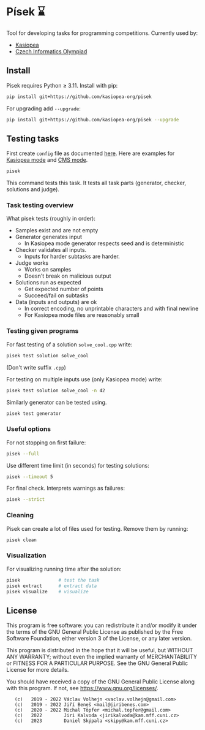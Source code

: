 # Písek ⌛

Tool for developing tasks for programming competitions.
Currently used by:
 - [Kasiopea](https://kasiopea.matfyz.cz/)
 - [Czech Informatics Olympiad](https://mo.mff.cuni.cz/p/)

## Install

Pisek requires Python ≥ 3.11. Install with pip:
```bash
pip install git+https://github.com/kasiopea-org/pisek
```

For upgrading add `--upgrade`:
```bash
pip install git+https://github.com/kasiopea-org/pisek --upgrade
```
## Testing tasks

First create `config` file as documented [here](https://github.com/kasiopea-org/pisek/blob/master/example-config).
Here are examples for [Kasiopea mode](https://github.com/kasiopea-org/pisek/blob/master/fixtures/soucet_kasiopea/config)
and [CMS mode](https://github.com/kasiopea-org/pisek/blob/master/fixtures/soucet_cms/config).

```bash
pisek
```

This command tests this task. It tests all task parts (generator, checker, solutions and judge).

### Task testing overview

What pisek tests (roughly in order):
 - Samples exist and are not empty
 - Generator generates input
    - In Kasiopea mode generator respects seed and is deterministic
 - Checker validates all inputs.
    - Inputs for harder subtasks are harder.
 - Judge works
    - Works on samples
    - Doesn't break on malicious output
 - Solutions run as expected
    - Get expected number of points
    - Succeed/fail on subtasks
 - Data (inputs and outputs) are ok
    - In correct encoding, no unprintable characters and with final newline
    - For Kasiopea mode files are reasonably small

### Testing given programs

For fast testing of a solution `solve_cool.cpp` write:
```bash
pisek test solution solve_cool
```
(Don't write suffix `.cpp`)

For testing on multiple inputs use (only Kasiopea mode) write:
```bash
pisek test solution solve_cool -n 42
```

Similarly generator can be tested using.
```bash
pisek test generator
```

### Useful options

For not stopping on first failure:
```bash
pisek --full
```

Use different time limit (in seconds) for testing solutions:
```bash
pisek --timeout 5
```

For final check. Interprets warnings as failures:
```bash
pisek --strict
```

### Cleaning

Pisek can create a lot of files used for testing. Remove them by running:
```bash
pisek clean
```

### Visualization

For visualizing running time after the solution:
```bash
pisek              # test the task
pisek extract      # extract data
pisek visualize    # visualize
```

## License

This program is free software: you can redistribute it and/or modify
it under the terms of the GNU General Public License as published by
the Free Software Foundation, either version 3 of the License, or
any later version.

This program is distributed in the hope that it will be useful,
but WITHOUT ANY WARRANTY; without even the implied warranty of
MERCHANTABILITY or FITNESS FOR A PARTICULAR PURPOSE.  See the
GNU General Public License for more details.

You should have received a copy of the GNU General Public License
along with this program.  If not, see <https://www.gnu.org/licenses/>.

       (c)   2019 - 2022 Václav Volhejn <vaclav.volhejn@gmail.com>
       (c)   2019 - 2022 Jiří Beneš <mail@jiribenes.com>
       (c)   2020 - 2022 Michal Töpfer <michal.topfer@gmail.com>
       (c)   2022        Jiri Kalvoda <jirikalvoda@kam.mff.cuni.cz>
       (c)   2023        Daniel Skýpala <skipy@kam.mff.cuni.cz>
